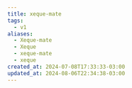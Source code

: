 ```yaml
---
title: xeque-mate
tags:
  - v1
aliases:
  - Xeque-mate
  - Xeque
  - xeque-mate
  - xeque
created_at: 2024-07-08T17:33:33-03:00
updated_at: 2024-08-06T22:34:38-03:00
---
```


